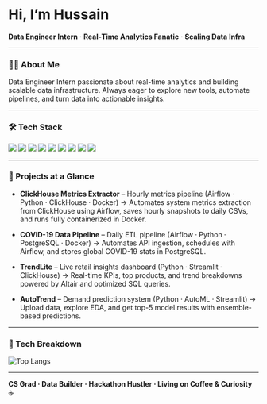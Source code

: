 # Hi, I’m Hussain  
**Data Engineer Intern** · **Real‑Time Analytics Fanatic** · **Scaling Data Infra**

---

### 🙋‍♂️ About Me  
Data Engineer Intern passionate about real-time analytics and building scalable data infrastructure. Always eager to explore new tools, automate pipelines, and turn data into actionable insights.

---

### 🛠️ Tech Stack
<p align="left">
  <!-- Languages -->
  <img src="https://img.shields.io/badge/Python-3776AB?style=for-the-badge&logo=python&logoColor=white" />
  <img src="https://img.shields.io/badge/SQL-336791?style=for-the-badge&logo=postgresql&logoColor=white" />

  <!-- Databases -->
  <img src="https://img.shields.io/badge/PostgreSQL-4169E1?style=for-the-badge&logo=postgresql&logoColor=white" />
  <img src="https://img.shields.io/badge/ClickHouse-FFDD00?style=for-the-badge&logo=clickhouse&logoColor=black" />

  <!-- Workflow & Streaming -->
  <img src="https://img.shields.io/badge/Apache%20Airflow-017CEE?style=for-the-badge&logo=apache-airflow&logoColor=white" />
  <img src="https://img.shields.io/badge/Apache%20Kafka-231F20?style=for-the-badge&logo=apache-kafka&logoColor=white" />
  <img src="https://img.shields.io/badge/Docker-2496ED?style=for-the-badge&logo=docker&logoColor=white" />

  <!-- Version Control -->
  <img src="https://img.shields.io/badge/Git-F05032?style=for-the-badge&logo=git&logoColor=white" />
  <img src="https://img.shields.io/badge/GitHub-181717?style=for-the-badge&logo=github&logoColor=white" />
</p>


---

### 🚀 Projects at a Glance

* **ClickHouse Metrics Extractor** – Hourly metrics pipeline (Airflow · Python · ClickHouse · Docker)
  → Automates system metrics extraction from ClickHouse using Airflow, saves hourly snapshots to daily CSVs, and runs fully containerized in Docker.
  
* **COVID-19 Data Pipeline** – Daily ETL pipeline (Airflow · Python · PostgreSQL · Docker)
  → Automates API ingestion, schedules with Airflow, and stores global COVID-19 stats in PostgreSQL.
  
* **TrendLite** – Live retail insights dashboard (Python · Streamlit · ClickHouse)
  → Real-time KPIs, top products, and trend breakdowns powered by Altair and optimized SQL queries.

* **AutoTrend** – Demand prediction system (Python · AutoML · Streamlit)
  → Upload data, explore EDA, and get top-5 model results with ensemble-based predictions.

---

### 🧠 Tech Breakdown
![Top Langs](https://github-readme-stats.vercel.app/api/top-langs/?username=mohhddhassan&layout=compact&theme=radical)


---

**CS Grad · Data Builder · Hackathon Hustler · Living on Coffee & Curiosity** ☕
